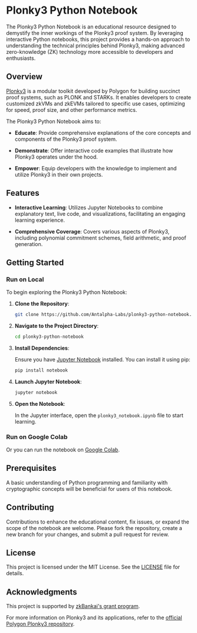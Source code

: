 # Plonky3 Python Notebook

The Plonky3 Python Notebook is an educational resource designed to demystify the inner workings of the Plonky3 proof system. By leveraging interactive Python notebooks, this project provides a hands-on approach to understanding the technical principles behind Plonky3, making advanced zero-knowledge (ZK) technology more accessible to developers and enthusiasts.

## Overview

[Plonky3](https://github.com/Plonky3/Plonky3) is a modular toolkit developed by Polygon for building succinct proof systems, such as PLONK and STARKs. It enables developers to create customized zkVMs and zkEVMs tailored to specific use cases, optimizing for speed, proof size, and other performance metrics.

The Plonky3 Python Notebook aims to:

- **Educate**: Provide comprehensive explanations of the core concepts and components of the Plonky3 proof system.

- **Demonstrate**: Offer interactive code examples that illustrate how Plonky3 operates under the hood.

- **Empower**: Equip developers with the knowledge to implement and utilize Plonky3 in their own projects.

## Features

- **Interactive Learning**: Utilizes Jupyter Notebooks to combine explanatory text, live code, and visualizations, facilitating an engaging learning experience.

- **Comprehensive Coverage**: Covers various aspects of Plonky3, including polynomial commitment schemes, field arithmetic, and proof generation.

## Getting Started

### Run on Local

To begin exploring the Plonky3 Python Notebook:

1. **Clone the Repository**:

   ```bash
   git clone https://github.com/Antalpha-Labs/plonky3-python-notebook.git
   ```

2. **Navigate to the Project Directory**:

   ```bash
   cd plonky3-python-notebook
   ```

3. **Install Dependencies**:

   Ensure you have [Jupyter Notebook](https://jupyter.org/install) installed. You can install it using pip:

   ```bash
   pip install notebook
   ```

4. **Launch Jupyter Notebook**:

   ```bash
   jupyter notebook
   ```

5. **Open the Notebook**:

   In the Jupyter interface, open the `plonky3_notebook.ipynb` file to start learning.

### Run on Google Colab

Or you can run the notebook on [Google Colab](https://colab.research.google.com/).

## Prerequisites

A basic understanding of Python programming and familiarity with cryptographic concepts will be beneficial for users of this notebook.

## Contributing

Contributions to enhance the educational content, fix issues, or expand the scope of the notebook are welcome. Please fork the repository, create a new branch for your changes, and submit a pull request for review.

## License

This project is licensed under the MIT License. See the [LICENSE](https://github.com/Antalpha-Labs/plonky3-python-notebook/blob/main/LICENSE) file for details.

## Acknowledgments

This project is supported by [zkBankai's grant program](https://soulforge.zkbankai.com/).

For more information on Plonky3 and its applications, refer to the [official Polygon Plonky3 repository](https://github.com/Plonky3/Plonky3).
